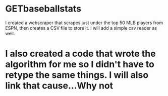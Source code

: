 # GETbaseballstats
I created a webscraper that scrapes just under the  top 50 MLB players from ESPN, then creates a CSV file to store it. I will add a simple csv reader as well. 
# I also created a code that wrote the algorithm for me so I didn't have to retype the same things. I will also link that cause...Why not
